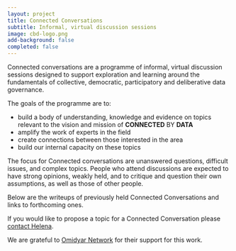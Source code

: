```yaml
---
layout: project
title: Connected Conversations
subtitle: Informal, virtual discussion sessions
image: cbd-logo.png
add-background: false
completed: false
---
```


Connected conversations are a programme of informal, virtual discussion sessions designed to support exploration and learning around the fundamentals of collective, democratic, participatory and deliberative data governance.

<!--more-->

The goals of the programme are to:
* build a body of understanding, knowledge and evidence on topics relevant to the vision and mission of **CONNECTED** BY **DATA**
* amplify the work of experts in the field
* create connections between those interested in the area
* build our internal capacity on these topics

The focus for Connected conversations are unanswered questions, difficult issues, and complex topics. People who attend discussions are expected to have strong opinions, weakly held, and to critique and question their own assumptions, as well as those of other people.

Below are the writeups of previously held Connected Conversations and links to forthcoming ones.

If you would like to propose a topic for a Connected Conversation please [contact Helena](mailto:helena@connectedbydata.org).

We are grateful to [Omidyar Network](https://omidyar.com/) for their support for this work. 